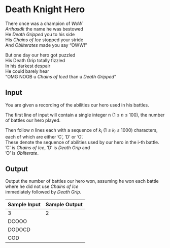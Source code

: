# Death Knight Hero

There once was a champion of *WoW*\
*Arthasdk* the name he was bestowed\
He *Death Gripped* you to his side\
His *Chains of Ice* stopped your stride\
And *Obliterates* made you say “OWW!”

But one day our hero got puzzled\
His Death Grip totally fizzled\
In his darkest despair\
He could barely hear\
“OMG NOOB u *Chains of Iced* than u *Death Gripped*”

## Input

You are given a recording of the abilities our hero used in his battles.

The first line of input will contain a single integer n (1 ≤ *n* ≤ 100), the number of battles our hero played.

Then follow *n* lines each with a sequence of *k*<sub>*i*</sub> (1 ≤ *k*<sub>*i*</sub> ≤ 1000) characters, each of which are either ’C’, ’D’ or ’O’.\
These denote the sequence of abilities used by our hero in the i-th battle. ’C’ is *Chains of Ice*, ’D’ is *Death Grip* and\
’O’ is *Obliterate*.

## Output

Output the number of battles our hero won, assuming he won each battle where he did not use *Chains of Ice*\
immediately followed by *Death Grip*.

| Sample Input | Sample Output |
| ---          | ---           |
| 3            | 2             |
| DCOOO        |               |
| DODOCD       |               |
| COD          |               |